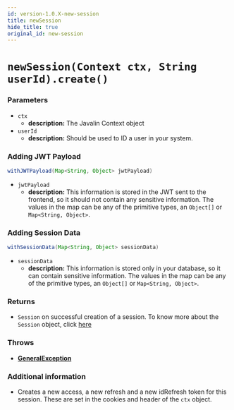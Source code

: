 ```yaml
---
id: version-1.0.X-new-session
title: newSession
hide_title: true
original_id: new-session
---
```


# `newSession(Context ctx, String userId).create()`
### Parameters
- `ctx`
    - **description:** The Javalin Context object
- `userId`
    - **description:** Should be used to ID a user in your system.

### Adding JWT Payload
```java
withJWTPayload(Map<String, Object> jwtPayload)
```
- `jwtPayload`
    - **description:** This information is stored in the JWT sent to the frontend, so it should not contain any sensitive information. The values in the map can be any of the primitive types, an `Object[]` or `Map<String, Object>`.

### Adding Session Data
```java
withSessionData(Map<String, Object> sessionData)
```
- `sessionData`
    - **description:** This information is stored only in your database, so it can contain sensitive information. The values in the map can be any of the primitive types, an `Object[]` or `Map<String, Object>`.

### Returns
- `Session` on successful creation of a session. To know more about the `Session` object, click [here](./session-object/overview)

### Throws
- **[GeneralException](./error-handling/general-error)**

### Additional information
- Creates a new access, a new refresh and a new idRefresh token for this session. These are set in the cookies and header of the `ctx` object.